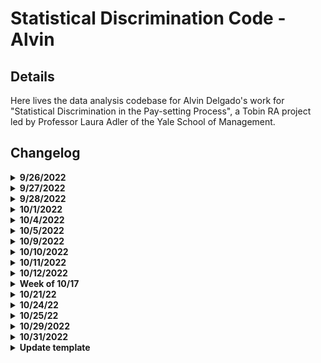 # Statistical Discrimination Code - Alvin

## Details

Here lives the data analysis codebase for Alvin Delgado's work for "Statistical Discrimination in the Pay-setting Process", a Tobin RA project led by Professor Laura Adler of the Yale School of Management.

## Changelog

<details><summary><b>9/26/2022</b></summary>

* initiated files for 1) data processing, 2) data analysis
* added code to ingest all datasets, merged years where necessary

</details>










<details><summary><b>9/27/2022</b></summary>

* added function for chi-square quantile plotting (ran into many errors with size of data)
* created basic comparison plots between genders for pay (ran into issues with factors)

</details>









<details><summary><b>9/28/2022</b></summary>

* reassigned gender labels in all dataframes
* rewrote comparison plot code for easy iteration and other variables

</details>








<details><summary><b>10/1/2022</b></summary>

* checked for distribution of gender labels reported
* checked counts for different years to see if # of survey respondants changed significantly (it did!)
* checked to see if there are any repeat responses in each year

</details>










<details><summary><b>10/4/2022</b></summary>

Updates to `data_processing.Rmd`:
* Transormed date text field to date field with `lubridate`
* Reorganized how data is loaded, reshaped, and saved
* Moved some functions from the processing document to the analysis document
* Added functionality 

---

Updates to `data_analysis.Rmd`
* Added new column to datasets to "round" data to current month
* Drew histograms of date distributions to check for outliers
    * There were quite a few in 2015 and 2016!
* Checked distribution of industries across responses
* Added `dfList`, a list of the yearly dataframes, which makes iterating over years *much* easier.

---

Notes:
* Dates seem to be fairly uniformly distributed across the years, and there were only a few anomalies (see question below).
* There's about 10-15% data on industry missing from each year. The spread is definitely not uniform.
* For fun: go back and clean up plotmaking using `dfList` and `lapply()`

---

Questions:
* There are a lot of entries that have `NA` for gender, what should we do with these?
* Should we just get rid of dates outside of the year each table is supposed to be from?
* How should we continue exploring industry type, if at all?

</details>








<details><summary><b>10/5/2022</b></summary>

Updates to `data_analysis.Rmd`
* Added histograms of `YRS_EXP`
* Removed negative values for `YRS_EXP`
* Checked distribution of total compensation

---

Notes:
* There are a lot of high outliers for total compensation

---

Questions:
* Is it good practice to remove invalid data rows (e.g. neg values above), or just replace the invalid data entries with `NA`?
* How should we be choosing to remove outliers in general?

</details>








<details><summary><b>10/9/2022</b></summary>

Updates to `data_processing.Rmd`:
* Cleaned `manager_relationship` var to be all numeric
* Cleaned `fair_pay` var to be all numeric
* Cleaned `employer_satisfaction` to be all numeric
* Cleaned `fair_pay` to all be numeric
* Started cleaning `phdyr_graduate`
    * I should check over the excel sheets to see how to transform this (i.e. account for both years *and* "did not graduate")

---

Updates to `data_analysis.Rmd`
* 

---

Notes:
* A reminder from last meeting that the .xlsx for 2019 includes data from the first half of 2020
* `Fair_pay` has almost only `NA` for 2015,2016, then about 25-33% `NA` for other years
* `employer_satisfaction` is missing about half the data for 2019,2020. Even though the dataframes contain an incorrect period of data, these missing values seem consistent across both years. 
* I am going to stop checking for missing data until I've successfully merged the datasets.
* `manager_relationship`, `fair_pay`, `employer_satisfaction`, and `fair_pay` are all on a scale from 1-5 for "Strongly Disagree" to "Strongly Agree"

---

Questions:
* 

</details>








<details><summary><b>10/10/2022</b></summary>

Updates to `data_processing.Rmd`:
* Cleaned `phdyr_graduate` - turned into a factor
* Cleaned `mbayr_graduate` - turned into a factor
* Merged all years' datasets into one master called `alldata`
* Saved `alldata` as easily loadable .RData and .csv files for ingesting into `data_analysis`
* Removed code for saving each year's dataset individually to a .RData file
* Added code to sanity check `TCC`

---

Updates to `data_analysis.Rmd`
* 

---

Notes:
* According to [DQYDJ](https://dqydj.com/average-median-top-individual-income-percentiles/), the 99th percentile of income was $401,622, while in 2020 it was $357,552.
    * Note: this site used BLS data, but I wasn't sure if I should have calculated this myself, or gotten an academic source. [This](https://data.bls.gov/cgi-bin/surveymost?ce) might be a good alternative to do it by hand.
    * The 99th percentile of `TCC` in our data was 212500
* `TCC` didn't seem to have any people who reported hourly wages as total compensation (min was about 4400)
    * cool observation: there's spikes at every $1000
* Strange: there are only 3 "other" responses to gender in 2016.

</details>









<details><summary><b>10/11/2022</b></summary>

Updates to `data_processing.Rmd`:
* updated code to work with the merged dataframe `alldata`

---

Updates to `data_analysis.Rmd`
* Cleaned `yrs_exp` - made negative values NA
* Fixed `salary` graphs by gender, switched `salary` with `TCC` b/c less missing data.\

---

Notes:
* There's about 12% missing data for `Industry`
* There's some pretty stark differenes in industry by gender in traditionally gendered roles (e.g. education, construction, and healthcare/social assistance)
* 

---

Questions:
* How was the original data formatted? I was wondering about why some years have about 500-1000 entries from the next year


</details>





<details><summary><b>10/12/2022</b></summary>

Updates to `data_processing.Rmd`:
* 

---

Updates to `data_analysis.Rmd`
* Compared Industry by Gender (tables, barplots)
* Compared Management by gender
* Compared education by gender (tables, barplots)
* Compared age by gender
* Calculated proportional data across states and cities

---

Notes:
* There aren't huge differences between education level and gender
    * Minor differences: larger proportions of women obtain associate's, health profession, master's, and non-degree certificates comapred to men
    * Men obtained more GED/high school diplomas (does this make sense), MBAs, and PHDs compared to women.
* There is a narrowing of the proportion of management positions held by men and women over time
* Majority of responses are from young people - this might affect broader trends we see?

---

Questions:
* How might patterns or trends in our data effect future analyses?

</details>








<details><summary><b>Week of 10/17</b></summary>

Updates to `data_processing.Rmd`:
* Created tables of highest paying occupations (`onet_broad`)
    * Filtered dataset to exclude data higher than the 2020 99th percentile in individual
    income
* Reordered commands for efficiency
* Filtered for 24 <= age <= 54 
* Recoded `NA` in `Gender` to "Missing"

---

Updates to `data_analysis.Rmd`
* 

---

Notes:
* The majority of outliers are chief executives, physicians, lawyers, operations 
managers, sales managers, financial analysts, and management analysts. This is when we filter data
higher than the 2020 99th percentile, 401622 (see above for source)
    * Since these jobs are fairly similar, I decided to just filter based on the 
    99th percentile alone. Even if we end up choosing another year's 99th percentile
    to do a cutoff, the types of employees that would be excluded from our data would be 
    more or less from the same crowd. 


---

Questions:
* 

</details>








<details><summary><b>10/21/22</b></summary>

Updates to `data_processing.Rmd`:
* Reordered commands for relabelling the `GENDER` column (fixed an error where NAs would
be labelled as "Other" instead of "Missing")
* Fixed filtering by `TCC` (I used the wrong inequality before haha)

---

Updates to `data_analysis.Rmd`
* 

---

Notes:
* 

---

Questions:
* 

</details>






<details><summary><b>10/24/22</b></summary>

Updates to `data_processing.Rmd`:
* Fixed filter for removing data data pts below a minimum wage salary

---

Updates to `data_analysis.Rmd`
* Added summary statistics code for TCC, Education experience, and job experience

---

Notes:
* 

---

Questions:
* 

</details>














<details><summary><b>10/25/22</b></summary>

Updates to `data_processing.Rmd`:
* 

---

Updates to `data_analysis.Rmd`
* Added summary statistics code for age and salary history question
* Added summary stats for "Other" gender category

---

Notes:
* 

---

Questions:
* 

</details>











<details><summary><b>10/29/2022</b></summary>

Updates to `data_processing.Rmd`:
* 

---

Updates to `data_analysis.Rmd`
* Created summary statistics code for highest level of educational attainment by gender
    * created a new logical column that parses out the highest level of edu from other cols
* Created summary stats for the number of employees in company by gender

---

Notes:
* 

---

Questions:
* How should we code in the SHB variable? Should we have it set to after the year in which the ban take effect? Right after? (My intuitions would say that we should wait some time, as the salary and information they are reporting are likely from jobs they got before the ban in the immediate post-period)

</details>








<details><summary><b>10/31/2022</b></summary>

Updates to `data_processing.Rmd`:
* 

---

Updates to `data_analysis.Rmd`
* Added code to look at the highest proportion industries across genders
* Added code to compare missing data for TCC, Age, years of experience, work hours, and industry spread

---

Notes:
* The "other" gender category has the exact same top jobs as women, and their education seems to be more similar to women as well
* Our missing data seems to have 

---

Questions:
* 

</details>









<details><summary><b>Update template</b></summary>

Updates to `data_processing.Rmd`:
* 

---

Updates to `data_analysis.Rmd`
* 

---

Notes:
* 

---

Questions:
* 

</details>

